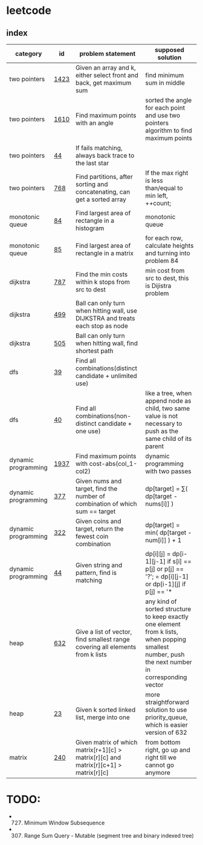 # leetcode

## index

| category            | id                                                                                  | problem statement                                                                     | supposed solution                                                                                                                                 | 
|---------------------|-------------------------------------------------------------------------------------|---------------------------------------------------------------------------------------|---------------------------------------------------------------------------------------------------------------------------------------------------|
| two pointers        | [1423](include/array/two_pointers/1423.maximum_points_you_can_obstain_from_cards.h) | Given an array and k, either select front and back, get maximum sum                   | find minimum sum in middle                                                                                                                        |
| two pointers        | [1610](include/array/two_pointers/1610.maximum_number_of_visible_points.h)          | Find maximum points with an angle                                                     | sorted the angle for each point and use two pointers algorithm to find maximum points                                                             |
| two pointers        | [44](include/array/two_pointers/44.wildcard_matching.h)                             | If fails matching, always back trace to the last star                                 |                                                                                                                                                   |
| two pointers        | [768](include/array/two_pointers/768.max_chunks_to_make_sorted_II.h)                | Find partitions, after sorting and concatenating, can get a sorted array              | If the max right is less than/equal to min left, ++count;                                                                                         |
| monotonic queue     | [84](include/monotonic_queue/rectangle/84.largest_rectangle_in_histogram.h)         | Find largest area of rectangle in a histogram                                         | monotonic queue                                                                                                                                   |
| monotonic queue     | [85](include/monotonic_queue/rectangle/85.maximal_rectangle.h)                      | Find largest area of rectangle in a matrix                                            | for each row, calculate heights and turning into problem 84                                                                                       |
| dijkstra            | [787](include/dijkstra/787.cheapest_flights_within_k_stops.h)                       | Find the min costs within k stops from src to dest                                    | min cost from src to dest, this is Dijistra problem                                                                                               |
| dijkstra            | [499](include/dijkstra/maze/499.the_maze_III.h)                                     | Ball can only turn when hitting wall, use DIJKSTRA and treats each stop as node       |                                                                                                                                                   |
| dijkstra            | [505](include/dijkstra/maze/505.the_maze_II.h)                                      | Ball can only turn when hitting wall, find shortest path                              |                                                                                                                                                   |
| dfs                 | [39](include/dfs/array/combinations/39.combination_sum.h)                           | Find all combinations(distinct candidate + unlimited use)                             |                                                                                                                                                   |
| dfs                 | [40](include/dfs/array/combinations/40.combination_sum_II.h)                        | Find all combinations(non-distinct candidate + one use)                               | like a tree, when append node as child, two same value is not necessary to push as the same child of its parent                                   |
| dynamic programming | [1937](include/dp/1937.maximum_number_of_points_with_cost.h)                        | Find maximum points with cost-abs(col_1-col2)                                         | dynamic programming with two passes                                                                                                               |
| dynamic programming | [377](include/dp/377.combination_sum_iv.h)                                          | Given nums and target, find the number of combination of which sum == target          | dp[target] = ∑( dp[target - nums[i]] )                                                                                                            |
| dynamic programming | [322](include/dp/knapsack/322.coin_change.h)                                                 | Given coins and target, return the fewest coin combination                            | dp[target] = min( dp[target - num[i]] ) + 1                                                                                                       |
| dynamic programming | [44](include/dp/44.wildcard_matching.h)                                             | Given string and pattern, find is matching                                            | dp[i][j] = dp[i-1][j-1] if s[i] == p[j] or p[j] == '?'; = dp[i][j-1] or dp[i-1][j] if p[j] == '*                                                  |
| heap                | [632](include/heap/632.smallest_range_covering_elements_from_k_lists.h)             | Give a list of vector, find smallest range covering all elements from k lists         | any kind of sorted structure to keep exactly one element from k lists, when popping smallest number, push the next number in corresponding vector |
| heap                | [23](include/heap/linked_list/23.merge_k_sorted_lists.h)                            | Given k sorted linked list, merge into one                                            | more straightforward solution to use priority_queue, which is easier version of 632                                                               |
| matrix              | [240](include/matrix/240.search_a_2d_matrix_II.h)                                   | Given matrix of which matrix[r+1][c] > matrix[r][c] and matrix[r][c+1] > matrix[r][c] | from bottom right, go up and right till we cannot go anymore                                                                                      |


# TODO:

  - 727. Minimum Window Subsequence
  - 307. Range Sum Query - Mutable (segment tree and binary indexed tree)
